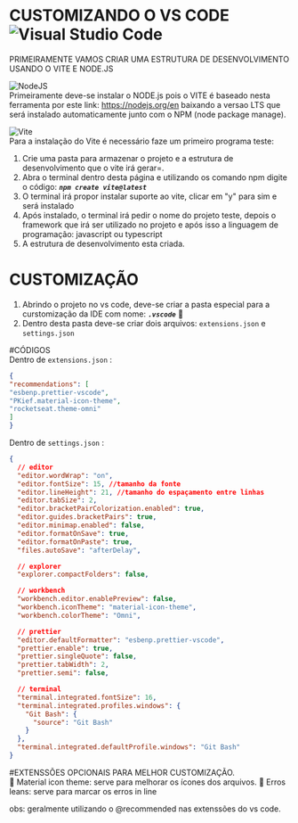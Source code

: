 # CUSTOMIZANDO O VS CODE ![Visual Studio Code](https://img.shields.io/badge/Visual%20Studio%20Code-0078d7.svg?style=for-the-badge&logo=visual-studio-code&logoColor=white)
PRIMEIRAMENTE VAMOS CRIAR UMA ESTRUTURA DE DESENVOLVIMENTO USANDO O VITE E NODE.JS

![NodeJS](https://img.shields.io/badge/node.js-6DA55F?style=for-the-badge&logo=node.js&logoColor=white) <br>
Primeiramente deve-se instalar o NODE.js pois o VITE é baseado nesta ferramenta por este link: https://nodejs.org/en baixando a versao LTS que será instalado automaticamente junto com o NPM (node package manage).

![Vite](https://img.shields.io/badge/vite-%23646CFF.svg?style=for-the-badge&logo=vite&logoColor=white) <br>
Para a instalação do Vite é necessário faze um primeiro programa teste:
1. Crie uma pasta para armazenar o projeto e a estrutura de desenvolvimento que o vite irá gerar=.
2. Abra o terminal dentro desta página e utilizando os comando npm digite o código: <em><strong>`npm create vite@latest`</strong></em>
3. O terminal irá propor instalar suporte ao vite, clicar em "y" para sim e será instalado
4. Após instalado, o terminal irá pedir o nome do projeto teste, depois o framework que irá ser utilizado no projeto e após isso a linguagem de programação: javascript ou typescript
5. A estrutura de desenvolvimento esta criada.

# CUSTOMIZAÇÃO
1. Abrindo o projeto no vs code, deve-se criar a pasta especial para a curstomização da IDE com nome: <em><strong>`.vscode`</strong></em> :file_folder:
2. Dentro desta pasta deve-se criar dois arquivos: `extensions.json` e `settings.json`

#CÓDIGOS <br>
Dentro de `extensions.json` :

```json
{
"recommendations": [
"esbenp.prettier-vscode",
"PKief.material-icon-theme",
"rocketseat.theme-omni"
]
}
```


Dentro de `settings.json` :

```json
{
  // editor
  "editor.wordWrap": "on",
  "editor.fontSize": 15, //tamanho da fonte
  "editor.lineHeight": 21, //tamanho do espaçamento entre linhas
  "editor.tabSize": 2,
  "editor.bracketPairColorization.enabled": true,
  "editor.guides.bracketPairs": true,
  "editor.minimap.enabled": false,
  "editor.formatOnSave": true,
  "editor.formatOnPaste": true,
  "files.autoSave": "afterDelay",

  // explorer
  "explorer.compactFolders": false,

  // workbench
  "workbench.editor.enablePreview": false,
  "workbench.iconTheme": "material-icon-theme",
  "workbench.colorTheme": "Omni",

  // prettier
  "editor.defaultFormatter": "esbenp.prettier-vscode",
  "prettier.enable": true,
  "prettier.singleQuote": false,
  "prettier.tabWidth": 2,
  "prettier.semi": false,

  // terminal
  "terminal.integrated.fontSize": 16,
  "terminal.integrated.profiles.windows": {
    "Git Bash": {
      "source": "Git Bash"
    }
  },
  "terminal.integrated.defaultProfile.windows": "Git Bash"
}

```

#EXTENSSÕES OPCIONAIS PARA MELHOR CUSTOMIZAÇÃO. <br>
:diamond_shape_with_a_dot_inside: Material icon theme: serve para melhorar os ícones dos arquivos.
:diamond_shape_with_a_dot_inside: Erros leans: serve para marcar os erros in line


obs: geralmente utilizando o @recommended nas extenssões do vs code.
